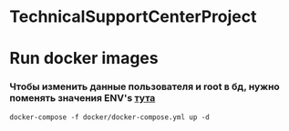 # TechnicalSupportCenterProject

# Run docker images
### Чтобы изменить данные пользователя и root в бд, нужно поменять значения ENV's [тута](https://github.com/ParinovYT/TechnicalSupportCenterProject/blob/main/docker/Dockerfile.database)
```
docker-compose -f docker/docker-compose.yml up -d
```
